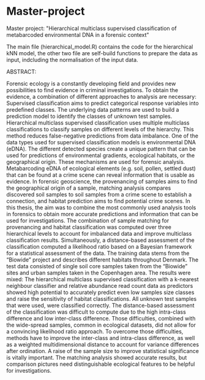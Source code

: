 # Master-project
Master project: "Hierarchical multiclass supervised classification of metabarcoded environmental DNA in a forensic context"

The main file (hierarchical_model.R) contains the code for the hierarchical kNN model, the other two file are self-build functions to prepare the data as input, indcluding the normalisation of the input data. 

ABSTRACT:

Forensic ecology is a constantly developing field and provides new possibilities to find evidence
in criminal investigations. To obtain the evidence, a combination of different approaches to
analysis are necessary:
Supervised classification aims to predict categorical response variables into predefined classes.
The underlying data patterns are used to build a prediction model to identify the classes of
unknown test samples. Hierarchical multiclass supervised classification uses multiple multiclass
classifications to classify samples on different levels of the hierarchy. This method reduces
false-negative predictions from data imbalance. One of the data types used for supervised
classification models is environmental DNA (eDNA). The different detected species create a
unique pattern that can be used for predictions of environmental gradients, ecological habitats,
or the geographical origin. These mechanisms are used for forensic analysis. Metabarcoding
eDNA of ecological elements (e.g. soil, pollen, settled dust) that can be found at a crime scene
can reveal information that is usable as evidence. In forensic geoscience, the provenancing of
samples aims to find the geographical origin of a sample, matching analysis compares
discovered soil samples to soil samples from a crime scene to establish a connection, and
habitat prediction aims to find potential crime scenes.
In this thesis, the aim was to combine the most commonly used analysis tools in forensics to
obtain more accurate predictions and information that can be used for investigations. The
combination of sample matching for provenancing and habitat classification was computed over
three hierarchical levels to account for imbalanced data and improve multiclass classification
results. Simultaneously, a distance-based assessment of the classification computed a likelihood
ratio based on a Bayesian framework for a statistical assessment of the data. The training data
stems from the “Biowide” project and describes different habitats throughout Denmark. The test
data consisted of single soil core samples taken from the “Biowide” sites and urban samples
taken in the Copenhagen area. The results were mixed: The hierarchical multiclass supervised
classification with a k-nearest neighbour classifier and relative abundance read count data as
predictors showed high potential to accurately predict even low samples size classes and raise
the sensitivity of habitat classifications. All unknown test samples that were used, were classified
correctly. The distance-based assessment of the classification was difficult to compute due to the
high intra-class difference and low inter-class difference. Those difficulties, combined with the
wide-spread samples, common in ecological datasets, did not allow for a convincing likelihood
ratio approach. To overcome those difficulties, methods have to improve the inter-class and
intra-class difference, as well as a weighted multidimensional distance to account for variance
differences after ordination. A raise of the sample size to improve statistical significance is
vitally important. The matching analysis showed accurate results, but comparison pictures need
distinguishable ecological features to be helpful for investigations.
